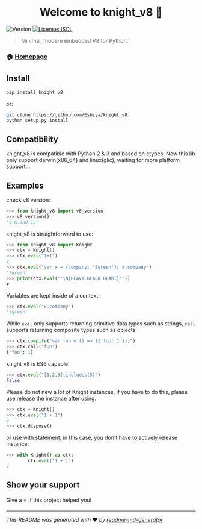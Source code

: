 <h1 align="center">Welcome to knight_v8 👋</h1>
<p>
  <img alt="Version" src="https://img.shields.io/badge/version-0.1.0-blue.svg?cacheSeconds=2592000" />
  <a href="#" target="_blank">
    <img alt="License: ISCL" src="https://img.shields.io/badge/License-ISCL-yellow.svg" />
  </a>
</p>

> Minimal, modern embedded V8 for Python.

### 🏠 [Homepage](https://github.com/Esbiya/knight_v8)

## Install

```sh
pip install knight_v8
```

or:

```sh
git clone https://github.com/Esbiya/knight_v8
python setup.py install
```

## Compatibility

knight_v8 is compatible with Python 2 & 3 and based on ctypes. Now this lib only support darwin(x86_64) and linux(glic), waiting for more platform support...

## Examples

check v8 version:

```python
>>> from knight_v8 import v8_version
>>> v8_version()
'9.6.180.12'
```

knight_v8 is straightforward to use:

```python
>>> from knight_v8 import Knight
>>> ctx = Knight()
>>> ctx.eval("1+1")
2
>>> ctx.eval("var x = {company: 'Sqreen'}; x.company")
'Sqreen'
>>> print(ctx.eval("'\N{HEAVY BLACK HEART}'"))
❤
```

Variables are kept inside of a context:

```python
>>> ctx.eval("x.company")
'Sqreen'
```

While ``eval`` only supports returning primitive data types such as
strings, ``call`` supports returning composite types such as objects:

```python
>>> ctx.compile("var fun = () => ({ foo: 1 });")
>>> ctx.call("fun")
{'foo': 1}
```

knight_v8 is ES6 capable:

```python
>>> ctx.eval("[1,2,3].includes(5)")
False
```

Please do not new a lot of Knight instances, if you have to do this, please use release the instance after using.

```python
>>> ctx = Knight()
>>> ctx.eval("1 + 1")
2
>>> ctx.dispose()
```

or use with statement, in this case, you don't have to actively release instance:

```python
>>> with Knight() as ctx:
        ctx.eval("1 + 1")
2
```

## Show your support

Give a ⭐️ if this project helped you!

***
_This README was generated with ❤️ by [readme-md-generator](https://github.com/kefranabg/readme-md-generator)_